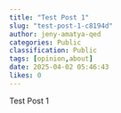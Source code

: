 ```yaml
---
title: "Test Post 1"
slug: "test-post-1-c8194d"
author: jeny-amatya-qed
categories: Public
classification: Public
tags: [opinion,about]
date: 2025-04-02 05:46:43 
likes: 0
---
```


Test Post 1